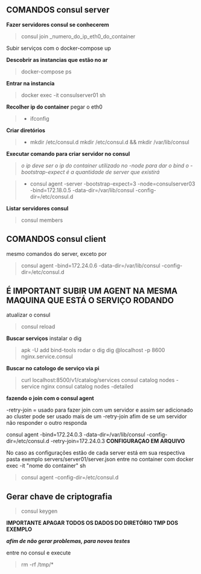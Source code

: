 ## COMANDOS consul server

__Fazer servidores consul se conhecerem__

> consul join _numero_do_ip_eth0_do_container

Subir serviços com o docker-compose up

__Descobrir as instancias que estão no ar__
> docker-compose ps

__Entrar na instancia__
> docker exec -it consulserver01 sh

__Recolher ip do container__
pegar o eth0
> * ifconfig

__Criar diretórios__

>   * mkdir /etc/consul.d mkdir /etc/consul.d && mkdir /var/lib/consul

__Executar comando para criar servidor no consul__

> _o ip deve ser o ip do container utilizado no -node para dar o bind_
> _o -bootstrap-expect é a quantidade de server que existirá_

> * consul agent -server -bootstrap-expect=3 -node=consulserver03 -bind=172.18.0.5 -data-dir=/var/lib/consul -config-dir=/etc/consul.d

__Listar servidores consul__
> consul members


## COMANDOS consul client

mesmo comandos do server, exceto por 
> consul agent -bind=172.24.0.6 -data-dir=/var/lib/consul -config-dir=/etc/consul.d


## É IMPORTANT SUBIR UM AGENT NA MESMA MAQUINA QUE ESTÁ O SERVIÇO RODANDO
 atualizar o consul
> consul reload

__Buscar serviços__
instalar o dig
> apk -U add bind-tools
rodar o dig
> dig @localhost -p 8600 nginx.service.consul

__Buscar no catologo de serviço via pi__

> curl localhost:8500/v1/catalog/services
> consul catalog nodes -service nginx
> consul catalog nodes -detailed

__fazendo o join com o consul agent__

-retry-join = usado para fazer join com um servidor e assim ser adicionado ao cluster pode ser usado mais de um -retry-join afim de se um servidor não responder o outro responda

consul agent -bind=172.24.0.3 -data-dir=/var/lib/consul -config-dir=/etc/consul.d -retry-join=172.24.0.3
__CONFIGURAÇAO EM ARQUIVO__

No caso as configurações estão de cada server está em sua respectiva pasta
exemplo servers/server01/server.json
entre no container com docker exec -it "nome do container"  sh

> consul agent -config-dir=/etc/consul.d

## Gerar chave de criptografia
> consul keygen

__IMPORTANTE APAGAR TODOS OS DADOS DO DIRETÓRIO TMP DOS EXEMPLO__

__*afim de não gerar problemas, para novos testes*__

entre no consul e execute
> rm -rf /tmp/*
